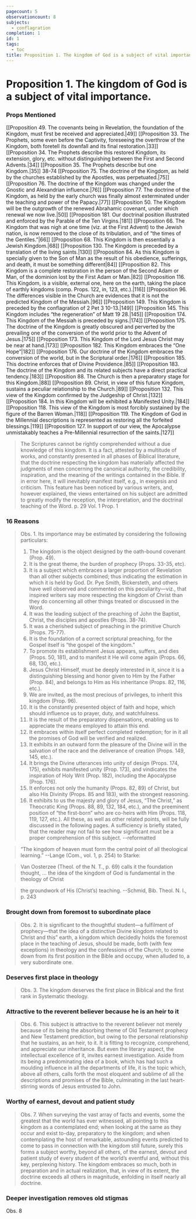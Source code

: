 ```yaml
---
pagecount: 5
observationcount: 8
subjects:
  - conflagration
completion: 1
id: 1
tags:
  - toc
title: Proposition 1. The kingdom of God is a subject of vital importance.
---
```

# Proposition 1. The kingdom of God is a subject of vital importance.
### Props Mentioned
[[Proposition 49. The covenants being in Revelation, the foundation of the Kingdom, must first be received and appreciated.|49]] [[Proposition 33. The Prophets, some even before the Captivity, foreseeing the overthrow of the Kingdom, both foretell its downfall and its final restoration.|33]] [[Proposition 34. The Prophets describe this restored Kingdom, its extension, glory, etc. without distinguishing between the First and Second Advents.|34]] [[Proposition 35. The Prophets describe but one Kingdom.|35]] 38-74 [[Proposition 75. The doctrine of the Kingdom, as held by the churches established by the Apostles, was perpetuated.|75]] [[Proposition 76. The doctrine of the Kingdom was changed under the Gnostic and Alexandrian influence.|76]] [[Proposition 77. The doctrine of the Kingdom, as held by the early church was finally almost exterminated under the teaching and power of the Papacy.|77]] [[Proposition 50. The Kingdom will be the outgrowth of the renewed Abrahamic covenant, under which renewal we now live.|50]] [[Proposition 181. Our doctrinal position illustrated and enforced by the Parable of the Ten Virgins.|181]] [[Proposition 66. The Kingdom that was nigh at one time (viz.  at the First Advent) to the Jewish nation, is now removed to the close of its tribulation, and of “the times of the Gentiles.”|66]] [[Proposition 68. This Kingdom is then essentially a Jewish Kingdom.|68]] [[Proposition 130. The Kingdom is preceded by a translation of the living saints.|130]] [[Proposition 84. As this Kingdom is specially given to the Son of Man as the result of his obedience, sufferings, and death, it must be something different|84]] [[Proposition 82. This Kingdom is a complete restoration in the person of the Second Adam or Man, of the dominion lost by the First Adam or Man.|82]] [[Proposition 116. This Kingdom, is a visible, external one, here on the earth, taking the place of earthly kingdoms (comp. Props. 122, in, 123, etc.).|116]] [[Proposition 96. The differences visible in the Church are evidences that it is not the predicted Kingdom of the Messiah.|96]] [[Proposition 149. This Kingdom is preceded by the conflagration of 2 Pet 3 10-13.|149]] [[Proposition 145. This Kingdom includes “the regeneration” of Matt 19 28.|145]] [[Proposition 174. This Kingdom of the Messiah is preceded by signs.|174]] [[Proposition 175. The doctrine of the Kingdom is greatly obscured and perverted by the prevailing one of the conversion of the world prior to the Advent of Jesus.|175]] [[Proposition 173. This Kingdom of the Lord Jesus Christ may be near at hand.|173]] [[Proposition 182. This Kingdom embraces the “One Hope”|182]] [[Proposition 176. Our doctrine of the Kingdom embraces the conversion of the world, but in the Scriptural order.|176]] [[Proposition 185. This doctrine enforces that of Divine Providence.|85]] [[Proposition 183. The doctrine of the Kingdom and its related subjects have a direct practical tendency.|183]]  [[Proposition 88. The Church is then a preparatory stage for this Kingdom.|88]] [[Proposition 89. Christ, in view of this future Kingdom, sustains a peculiar relationship to the Church.|89]] [[Proposition 132. This view of the Kingdom confirmed by the Judgeship of Christ.|132]] [[Proposition 184. In this Kingdom will be exhibited a Manifested Unity.|184]] [[Proposition 118. This view of the Kingdom is most forcibly sustained by the figure of the Barren Woman.|118]] [[Proposition 119. The Kingdom of God in the Millennial descriptions is represented as restoring all the forfeited blessings.|119]] [[Proposition 127. In support of our view, the Apocalypse unmistakably teaches a Pre-Millennial resurrection of the saints.|127]]


> The Scriptures cannot be rightly comprehended without a due knowledge of this kingdom. It is a fact, attested by a multitude of works, and constantly presented in all phases of Biblical literature, that the doctrine respecting the kingdom has materially affected the judgments of men concerning the canonical authority, the credibility, inspiration, and the meaning of the writings contained in the Bible. If in error here, it will inevitably manifest itself, e.g., in exegesis and criticism. This feature has been noticed by various writers, and, however explained, the views entertained on his subject are admitted to greatly modify the reception, the interpretation, and the doctrinal teaching of the Word.
> p. 29 Vol. 1 Prop. 1
### 16 Reasons
>Obs. 1. Its importance may be estimated by considering the following particulars: 
>1. The kingdom is the object designed by the oath-bound covenant (Prop. 49). 
>2. It is the great theme, the burden of prophecy (Props. 33-35, etc). 
>3. It is a subject which embraces a larger proportion of Revelation than all other subjects combined; thus indicating the estimation in which it is held by God. Dr. Pye Smith, Bickersteth, and others have well observed and commented on this peculiarity—viz., that inspired writers say more respecting the kingdom of Christ than they do concerning all other things treated or discussed in the Word. 
>4. It was the leading subject of the preaching of John the Baptist, Christ, the disciples and apostles (Props. 38-74). 
>5. It was a cherished subject of preaching in the primitive Church (Props. 75-77). 
>6. It is the foundation of a correct scriptural preaching, for the Gospel itself is “the gospel of the kingdom.” 
>7. To promote its establishment Jesus appears, suffers, and dies (Props. 50, 181), and to manifest it He will come again (Props. 66, 68, 130, etc.). 
>8. Jesus Christ Himself, must be deeply interested in it, since it is a distinguishing blessing and honor given to Him by the Father (Prop. 84), and belongs to Him as His inheritance (Props. 82, 116, etc.). 
>9. We are invited, as the most precious of privileges, to inherit this kingdom (Prop. 96). 
>10. It is the constantly presented object of faith and hope, which should influence us to prayer, duty, and watchfulness. 
>11. It is the result of the preparatory dispensations, enabling us to appreciate the means employed to attain this end. 
>12. It embraces within itself perfect completed redemption; for in it all the promises of God will be verified and realized. 
>13. It exhibits in an outward form the pleasure of the Divine will in the salvation of the race and the deliverance of creation (Props. 149, 145, etc.). 
>14. It brings the Divine utterances into unity of design (Props. 174, 175), exhibits manifested unity (Prop. 173), and vindicates the inspiration of Holy Writ (Prop. 182), including the Apocalypse (Prop. 176). 
>15. It enforces not only the humanity (Props. 82, 89) of Christ, but also His Divinity (Props. 85 and 183), with the strongest reasoning. 
>16. It exhibits to us the majesty and glory of Jesus, “The Christ,” as Theocratic King (Props. 88, 89, 132, 184, etc.), and the preeminent position of “the first-born” who are co-heirs with Him (Props. 118, 119, 127, etc.). 
>All these, as well as other related points, will be fully discussed in the following pages. A sufficiency is briefly stated, that the reader may not fail to see how significant must be a proper comprehension of this subject.
>--reformatted

>“The kingdom of heaven must form the central point of all theological learning.”
>--Lange (Com., vol. 1, p. 254) to Starke:

>Van Oosterzee (Theol. of the N. T., p. 69) calls it the foundation thought,
>...
>the idea of the kingdom of God is fundamental in the theology of Christ

>the groundwork of His (Christ’s) teaching.
>--Schmid,  Bib. Theol. N. I., p. 243
### Brought down from foremost to subordinate place
>Obs. 2. It is significant to the thoughtful student—a fulfilment of prophecy—that the idea of a distinctive Divine kingdom related to Christ and this” earth, a kingdom which decidedly holds the foremost place in the teaching of Jesus, should be made, both (with few exceptions) in theology and the confessions of the Church, to come down from its first position in the Bible and occupy, when alluded to, a very subordinate one.
### Deserves first place in theology
>Obs. 3. The kingdom deserves the first place in Biblical and the first rank in Systematic theology.
### Attractive to the reverent believer because he is an heir to it
>Obs. 6. This subject is attractive to the reverent believer not merely because of its being the absorbing theme of Old Testament prophecy and New Testament prediction, but owing to the personal relationship that he sustains, as an heir, to it. It is fitting to recognize, comprehend, and appreciate our inheritance. But even the literary aspect, the intellectual excellence of it, invites earnest investigation. Aside from its being a predominating idea of a book, which has had such a moulding influence in all the departments of life, it is the topic which, above all others, calls forth the most eloquent and sublime of all the descriptions and promises of the Bible, culminating in the last heart-stirring words of Jesus entrusted to John.
### Worthy of earnest, devout and patient study
>Obs. 7. When surveying the vast array of facts and events, some the greatest that the world has ever witnessed, all pointing to this kingdom as a contemplated end; when looking at the same as they occur and exist to-day, preparatory to the kingdom; and when contemplating the host of remarkable, astounding events predicted to come to pass in connection with the kingdom still future, surely this forms a subject worthy, beyond all others, of the earnest, devout and patient study of every student of the world’s eventful and, without this key, perplexing history. The kingdom embraces so much, both in preparation and in actual realization, that, in view of its extent, the doctrine exceeds all others in magnitude, enfolding in itself nearly all doctrine.
### Deeper investigation removes old stigmas
Obs. 8
